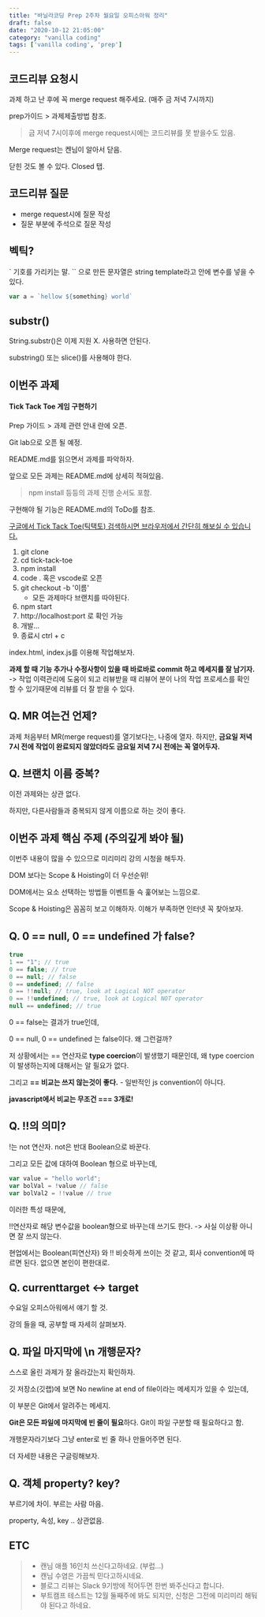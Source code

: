 ```yaml
---
title: "바닐라코딩 Prep 2주차 월요일 오피스아워 정리"
draft: false
date: "2020-10-12 21:05:00"
category: "vanilla coding"
tags: ['vanilla coding', 'prep']
---
```


## 코드리뷰 요청시

과제 하고 난 후에 꼭 merge request 해주세요. (매주 금 저녁 7시까지)

prep가이드 > 과제제출방법 참조.

> 금 저녁 7시이후에 merge request시에는 코드리뷰를 못 받을수도 있음.



Merge request는 켄님이 알아서 닫음.

닫힌 것도 볼 수 있다. Closed 탭.



## 코드리뷰 질문

- merge request시에 질문 작성
- 질문 부분에 주석으로 질문 작성



## 벡틱?

` 기호를 가리키는 말.
`` 으로 만든 문자열은 string template라고 안에 변수를 넣을 수 있다.

```js
var a = `hellow ${something} world`
```



## substr()

String.substr()은 이제 지원 X. 사용하면 안된다.

substring() 또는 slice()를 사용해야 한다.



## 이번주 과제

#### Tick Tack Toe 게임 구현하기

Prep 가이드 > 과제 관련 안내 란에 오픈.

Git lab으로 오픈 될 예정.



README.md를 읽으면서 과제를 파악하자.

앞으로 모든 과제는 README.md에 상세히 적혀있음.

> npm install 등등의 과제 진행 순서도 포함.



구현해야 될 기능은 README.md의 ToDo를 참조.



<u>구글에서 [Tick Tack Toe(틱택토)]("[https://www.google.com/search?newwindow=1&hl=ko&source=hp&ei=TjGEX-jMJ56Fr7wPzfWX4AE&q=%ED%8B%B1%ED%83%9D%ED%86%A0&oq=%ED%8B%B1%ED%83%9D%ED%86%A0&gs_lcp=CgZwc3ktYWIQAzICCAAyAggAMgIIADICCAAyAggAMgIIADICCAAyAggAMgIIADICCAA6CAgAELEDEIMBOgQIABADOgUIABCxA1DAh2BYq5RgYM2VYGgBcAB4AYAB0gGIAbUJkgEFMC44LjGYAQCgAQGqAQdnd3Mtd2l6sAEA&sclient=psy-ab&ved=0ahUKEwjoq_nK7a7sAhWewosBHc36BRwQ4dUDCAc&uact=5](https://www.google.com/search?newwindow=1&hl=ko&source=hp&ei=TjGEX-jMJ56Fr7wPzfWX4AE&q=틱택토&oq=틱택토&gs_lcp=CgZwc3ktYWIQAzICCAAyAggAMgIIADICCAAyAggAMgIIADICCAAyAggAMgIIADICCAA6CAgAELEDEIMBOgQIABADOgUIABCxA1DAh2BYq5RgYM2VYGgBcAB4AYAB0gGIAbUJkgEFMC44LjGYAQCgAQGqAQdnd3Mtd2l6sAEA&sclient=psy-ab&ved=0ahUKEwjoq_nK7a7sAhWewosBHc36BRwQ4dUDCAc&uact=5)") 검색하시면 브라우저에서 간단히 해보실 수 있습니다.</u>



1. git clone
2. cd tick-tack-toe
3. npm install
4. code . 혹은 vscode로 오픈
5. git checkout -b '이름'
   - 모든 과제마다 브랜치를 따야된다.
6. npm start
7. http://localhost:port 로 확인 가능
8. 개발...
9. 종료시 ctrl + c 



index.html, index.js를 이용해 작업해보자.



**과제 할 때 기능 추가나 수정사항이 있을 때 바로바로 commit 하고 메세지를 잘 남기자.**  
 -> 작업 이력관리에 도움이 되고 리뷰받을 때 리뷰어 분이 나의 작업 프로세스를 확인 할 수 있기때문에 리뷰를 더 잘 받을 수 있다.



## Q. MR 여는건 언제?

과제 처음부터 MR(merge request)를 열기보다는, 나중에 열자. 하지만, **금요일 저녁 7시 전에 작업이 완료되지 않았더라도 금요일 저녁 7시 전에는 꼭 열어두자.**



## Q. 브랜치 이름 중복?

이전 과제와는 상관 없다.

하지만, 다른사람들과 중복되지 않게 이름으로 하는 것이 좋다.



## 이번주 과제 핵심 주제 (주의깊게 봐야 될)

이번주 내용이 많을 수 있으므로 미리미리 강의 시청을 해두자.



DOM 보다는 Scope & Hoisting이 더 우선순위!



DOM에서는 요소 선택하는 방법들 이벤트들 슥 훑어보는 느낌으로.



Scope & Hoisting은 꼼꼼히 보고 이해하자. 
이해가 부족하면 인터넷 꼭 찾아보자.



## Q. 0 == null, 0 == undefined 가 false?

```js
true 
1 == "1"; // true 
0 == false; // true 
0 == null; // false 
0 == undefined; // false 
0 == !!null; // true, look at Logical NOT operator 
0 == !!undefined; // true, look at Logical NOT operator 
null == undefined; // true
```

0 == false는 결과가 true인데,

0 == null,
0 == undefined
는 false이다. 왜 그런걸까?



저 상황에서는 == 연산자로 **type coercion**이 발생했기 때문인데,
왜 type coercion이 발생하는지에 대해서는 알 필요가 없다.

그리고 **== 비교는 쓰지 않는것이 좋다.** - 일반적인 js convention이 아니다.

**javascript에서 비교는 무조건 === 3개로!**



## Q. !!의 의미?

!는 not 연산자. not은 반대 Boolean으로 바꾼다.

그리고 모든 값에 대하여 Boolean 형으로 바꾸는데,

```js
var value = "hello world";
var bolVal = !value // false
var bolVal2 = !!value // true
```

이러한 특성 때문에,

!!연산자로 해당 변수값을 boolean형으로 바꾸는데 쓰기도 한다.
-> 사실 이상황 아니면 잘 쓰지 않는다.



현업에서는 Boolean(피연산자) 와 !! 비슷하게 쓰이는 것 같고, 회사 convention에 따르면 된다. 없으면 본인이 편한대로.



## Q. currenttarget <-> target

수요일 오피스아워에서 얘기 할 것.

강의 들을 때, 공부할 때 자세히 살펴보자.



## Q. 파일 마지막에 \n 개행문자?

스스로 올린 과제가 잘 올라갔는지 확인하자.

깃 저장소(깃랩)에 보면 No newline at end of file이라는 메세지가 있을 수 있는데,

이 부분은 Git에서 알려주는 메세지.

**Git은 모든 파일에 마지막에 빈 줄이 필요**하다.
Git이 파일 구분할 때 필요하다고 함.

개행문자라기보다 그냥 enter로 빈 줄 하나 만들어주면 된다.

더 자세한 내용은 구글링해보자.



## Q. 객체 property? key?

부르기에 차이. 부르는 사람 마음.

property, 속성, key .. 상관없음.



## ETC

> - 캔님 애플 16인치 쓰신다고하네요. (부럽...)
> - 캔님 수염은 가끔씩 민다고하시네요.
> - 블로그 리뷰는 Slack 9기방에 적어두면 한번 봐주신다고 합니다.
> - 부트캠프 테스트는 12월 둘째주에 봐도 되지만,
>   신청은 그전에 미리미리 해둬야 된다고 하네요.